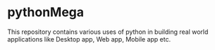 # pythonMega
This repository contains various uses of python in building real world applications like Desktop app, Web app, Mobile app etc. 
